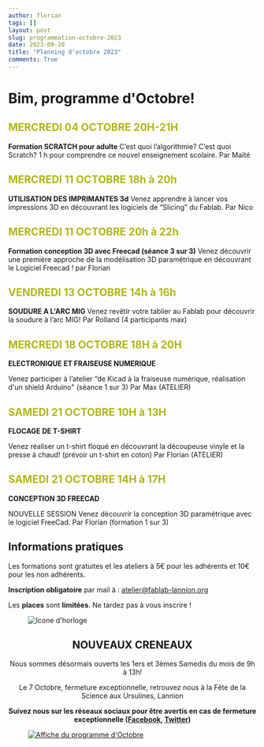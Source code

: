 ```yaml
---
author: florian
tags: []
layout: post
slug: programmation-octobre-2023
date: 2023-09-20
title: "Planning d'octobre 2023"
comments: True
---
```

Bim, programme d'Octobre!
========

<span style="color: #B1B714">MERCREDI 04 OCTOBRE 20H-21H</span>
--------
**Formation SCRATCH pour adulte**
C’est quoi l’algorithmie? C’est quoi Scratch? 1 h pour comprendre ce nouvel enseignement scolaire. Par Maïté


<span style="color: #B1B714">MERCREDI 11 OCTOBRE 18h à 20h</span>
--------
**UTILISATION DES IMPRIMANTES 3d**
Venez apprendre à lancer vos impressions 3D en
découvrant les logiciels de “Slicing” du Fablab. Par Nico

<span style="color: #B1B714">MERCREDI 11 OCTOBRE 20h à 22h</span>
--------
**Formation conception 3D avec Freecad (séance 3 sur 3)**
Venez découvrir une première approche de la modélisation 3D paramétrique en découvrant le Logiciel Freecad ! par Florian

<span style="color: #B1B714">VENDREDI 13 OCTOBRE 14h à 16h</span>
--------
**SOUDURE A L'ARC MIG**
Venez revêtir votre tablier au Fablab pour découvrir la soudure à l’arc MIG!  Par Rolland (4 participants max)

<span style="color: #B1B714">MERCREDI 18 OCTOBRE 18H à 20H</span>
--------
**ELECTRONIQUE ET FRAISEUSE NUMERIQUE**

Venez participer à l’atelier “de Kicad à la fraiseuse numérique, réalisation d'un shield Arduino" (séance 1 sur 3)
Par Max (ATELIER)

<span style="color: #B1B714">SAMEDI 21 OCTOBRE 10H à 13H</span>
--------
**FLOCAGE DE T-SHIRT**

Venez réaliser un t-shirt floqué en découvrant la découpeuse vinyle et la presse à chaud! (prévoir un t-shirt en coton)
Par Florian  (ATELIER)

<span style="color: #B1B714">SAMEDI 21 OCTOBRE 14H à 17H</span>
--------
**CONCEPTION 3D FREECAD**

NOUVELLE SESSION 
Venez découvrir la conception 3D paramétrique avec le logiciel FreeCad. Par Florian (formation 1 sur 3)

Informations pratiques
--------
Les formations sont gratuites et les ateliers à 5€ pour les adhérents et 10€ pour les non adhérents.

**Inscription obligatoire** par mail à : 
atelier@fablab-lannion.org

Les **places** sont **limitées**. Ne tardez pas à vous inscrire !


<figure>
<img src="{{ site.static_url }}/icone-horloge.png" alt="Icone d'horloge" />
</figure> 
<div align="center">
<h2>NOUVEAUX CRENEAUX</h2>

<p>Nous sommes désormais ouverts les 1ers et 3èmes Samedis du mois de 9h à 13h!</p>
<p>Le 7 Octobre, fermeture exceptionnelle, retrouvez nous à la Fête de la Science aux Ursulines, Lannion </p>
<p><b>Suivez nous sur les réseaux sociaux pour être avertis en cas de fermeture exceptionnelle (<a href="https://www.facebook.com/fablablannion">Facebook</a>, <a href="https://twitter.com/notifications">Twitter</a>)</b></p>
</div>

<figure>
	<a href="{{ site.static_url }}/ProgFabLSept2023.png"><img src="{{ site.static_url }}/ateliers_octobre_fab.png" alt="Affiche du programme d'Octobre"></a>
</figure>
